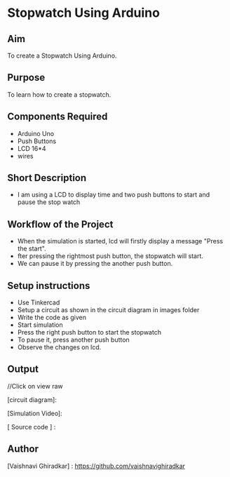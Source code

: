 # Stopwatch Using Arduino

## Aim

To create a Stopwatch Using Arduino. 

## Purpose

To  learn how to create a stopwatch.

## Components Required

- Arduino Uno
- Push Buttons
- LCD 16*4
- wires 

## Short Description 

- I am using  a LCD to display time and two push buttons to start and pause the stop watch

## Workflow of the Project

- When the simulation is started, lcd will firstly display a message "Press the start".
- fter pressing the rightmost push button, the stopwatch will start. 
- We can pause it by pressing the another push button.

## Setup instructions

- Use Tinkercad
- Setup a circuit as shown in the circuit diagram in images folder
- Write the code as given
- Start simulation
- Press the right push button to start the stopwatch
- To pause it, press another push button
- Observe the changes on lcd.

## Output

//Click on view raw

[circuit diagram]:   

[Simulation Video]:   

[ Source code ] :    

## Author

[Vaishnavi Ghiradkar] : https://github.com/vaishnavighiradkar



